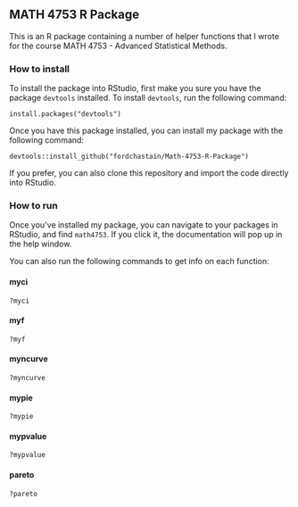 ## MATH 4753 R Package

This is an R package containing a number of helper functions that I wrote for the course MATH 4753 - Advanced Statistical Methods.

### How to install

To install the package into RStudio, first make you sure you have the package `devtools` installed. To install `devtools`, run the following command:

```
install.packages("devtools")
```

Once you have this package installed, you can install my package with the following command:

```
devtools::install_github("fordchastain/Math-4753-R-Package")
```

If you prefer, you can also clone this repository and import the code directly into RStudio.

### How to run

Once you've installed my package, you can navigate to your packages in RStudio, and find `math4753`. If you click it, the documentation will pop up in the help window.

You can also run the following commands to get info on each function:

#### myci
```
?myci
```

#### myf
```
?myf
```

#### myncurve
```
?myncurve
```

#### mypie
```
?mypie
```

#### mypvalue
```
?mypvalue
```

#### pareto
```
?pareto
```










